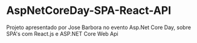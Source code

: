 # AspNetCoreDay-SPA-React-API
Projeto apresentado por Jose Barbora no evento Asp.Net Core Day, sobre SPA's com React.js e ASP.NET Core Web Api
